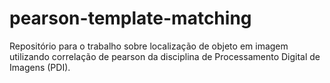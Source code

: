 # pearson-template-matching
Repositório para o trabalho sobre localização de objeto em imagem utilizando correlação de pearson da disciplina de Processamento Digital de Imagens (PDI).
